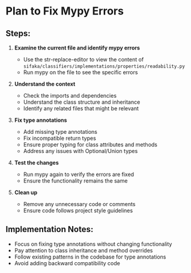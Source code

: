 # Plan to Fix Mypy Errors

## Steps:

1. **Examine the current file and identify mypy errors**
   - Use the str-replace-editor to view the content of `sifaka/classifiers/implementations/properties/readability.py`
   - Run mypy on the file to see the specific errors

2. **Understand the context**
   - Check the imports and dependencies
   - Understand the class structure and inheritance
   - Identify any related files that might be relevant

3. **Fix type annotations**
   - Add missing type annotations
   - Fix incompatible return types
   - Ensure proper typing for class attributes and methods
   - Address any issues with Optional/Union types

4. **Test the changes**
   - Run mypy again to verify the errors are fixed
   - Ensure the functionality remains the same

5. **Clean up**
   - Remove any unnecessary code or comments
   - Ensure code follows project style guidelines

## Implementation Notes:
- Focus on fixing type annotations without changing functionality
- Pay attention to class inheritance and method overrides
- Follow existing patterns in the codebase for type annotations
- Avoid adding backward compatibility code
